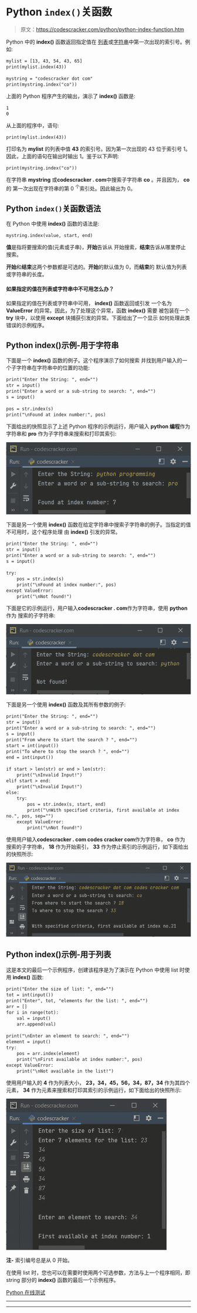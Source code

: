 # Python `index()`关函数

> 原文：<https://codescracker.com/python/python-index-function.htm>

Python 中的 **index()** 函数返回指定值在 [列表](/python/python-lists.htm)或[字符串](/python/python-strings.htm)中第一次出现的索引号。例如:

```
mylist = [13, 43, 54, 43, 65]
print(mylist.index(43))

mystring = "codescracker dot com"
print(mystring.index("co"))
```

上面的 Python 程序产生的输出，演示了 **index()** 函数是:

```
1
0
```

从上面的程序中，语句:

```
print(mylist.index(43))
```

打印名为 **mylist** 的列表中值 **43** 的索引号。因为第一次出现的 43 位于索引号 1。因此，上面的语句在输出时输出 1。鉴于以下声明:

```
print(mystring.index("co"))
```

在字符串 **mystring** 或**codescracker . com**中搜索子字符串 **co** 。并且因为， **co** 的 第一次出现在字符串的第 0 <sup>个</sup>索引处。因此输出为 0。

## Python `index()`关函数语法

在 Python 中使用 **index()** 函数的语法是:

```
mystring.index(value, start, end)
```

**值**是指将要搜索的值(元素或子串)，**开始**告诉从 开始搜索，**结束**告诉从哪里停止搜索。

**开始**和**结束**这两个参数都是可选的。**开始**的默认值为 0，而**结束**的 默认值为列表或字符串的长度。

#### 如果指定的值在列表或字符串中不可用怎么办？

如果指定的值在列表或字符串中可用， **index()** 函数返回或引发 一个名为 **ValueError** 的异常。因此，为了处理这个异常，函数 **index()** 需要 被包装在一个 **try** 块中，以使用 **except** 块捕获引发的异常。下面给出了一个显示 如何处理此类错误的示例程序。

## Python index()示例-用于字符串

下面是一个 **index()** 函数的例子。这个程序演示了如何搜索 并找到用户输入的一个子字符串在字符串中的位置的功能:

```
print("Enter the String: ", end="")
str = input()
print("Enter a word or a sub-string to search: ", end="")
s = input()

pos = str.index(s)
print("\nFound at index number:", pos)
```

下面给出的快照显示了上述 Python 程序的示例运行，用户输入 **python 编程**作为 字符串和 **pro** 作为子字符串来搜索和打印其索引:

![python index function](img/3cc9b179d0ae1a09820b3b6804d217d8.png)

下面是另一个使用 **index()** 函数在给定字符串中搜索子字符串的例子。当指定的值不可用时，这个程序处理 由 **index()** 引发的异常。

```
print("Enter the String: ", end="")
str = input()
print("Enter a word or a sub-string to search: ", end="")
s = input()

try:
    pos = str.index(s)
    print("\nFound at index number:", pos)
except ValueError:
    print("\nNot found!")
```

下面是它的示例运行，用户输入**codescracker . com**作为字符串，使用 **python** 作为 搜索的子字符串:

![python index function example](img/011cf5b406fff5c2ff7d87a9f72cdeda.png)

下面是另一个使用 **index()** 函数及其所有参数的例子:

```
print("Enter the String: ", end="")
str = input()
print("Enter a word or a sub-string to search: ", end="")
s = input()
print("From where to start the search ? ", end="")
start = int(input())
print("To where to stop the search ? ", end="")
end = int(input())

if start > len(str) or end > len(str):
    print("\nInvalid Input!")
elif start > end:
    print("\nInvalid Input!")
else:
    try:
        pos = str.index(s, start, end)
        print("\nWith specified criteria, first available at index no.", pos, sep="")
    except ValueError:
        print("\nNot found!")
```

使用用户输入**codescracker . com codes cracker com**作为字符串， **co** 作为 搜索的子字符串， **18** 作为开始索引， **33** 作为停止索引的示例运行，如下面给出的快照所示:

![python index function program](img/60c5f1430081899513ee88b86b3798fa.png)

## Python index()示例-用于列表

这是本文的最后一个示例程序，创建该程序是为了演示在 Python 中使用 list 时使用 **index()** 函数:

```
print("Enter the size of list: ", end="")
tot = int(input())
print("Enter", tot, "elements for the list: ", end="")
arr = []
for i in range(tot):
    val = input()
    arr.append(val)

print("\nEnter an element to search: ", end="")
element = input()
try:
    pos = arr.index(element)
    print("\nFirst available at index number:", pos)
except ValueError:
    print("\nNot available in the list!")
```

使用用户输入的 **4** 作为列表大小， **23，34，45，56，34，87，34** 作为其四个元素， **34** 作为元素来搜索和打印其索引的示例运行，如下面给出的快照所示:

![python index function example for list](img/05d683ebd16519cf5c5c5091e05d5474.png)

**注-** 索引编号总是从 0 开始。

在使用 list 时，您也可以在需要时使用两个可选参数，方法与上一个程序相同，即 string 部分的 **index()** 函数的最后一个示例程序。

[Python 在线测试](/exam/showtest.php?subid=10)

* * *

* * *